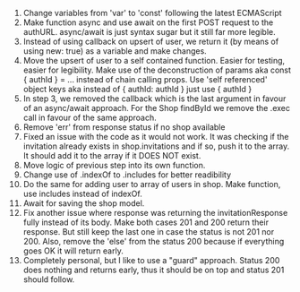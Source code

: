 1. Change variables from 'var' to 'const' following the latest ECMAScript
2. Make function async and use await on the first POST request to the authURL. async/await is just syntax sugar but it still far more legible.
3. Instead of using callback on upsert of user, we return it (by means of using new: true) as a variable and make changes.
4. Move the upsert of user to a self contained function. Easier for testing, easier for legibility. Make use of the deconstruction of params aka const { authId } = ... instead of chain calling props. Use 'self referenced' object keys aka instead of { authId: authId } just use { authId }
5. In step 3, we removed the callback which is the last argument in favour of an async/await approach. For the Shop findById we remove the .exec call in favour of the same approach.
6. Remove 'err' from response status if no shop available
7. Fixed an issue with the code as it would not work. It was checking if the invitation already exists in shop.invitations and if so, push it to the array. It should add it to the array if it DOES NOT exist.
8. Move logic of previous step into its own function.
9. Change use of .indexOf to .includes for better readibility
10. Do the same for adding user to array of users in shop. Make function, use includes instead of indexOf.
11. Await for saving the shop model.
12. Fix another issue where response was returning the invitationResponse fully instead of its body. Make both cases 201 and 200 return their response. But still keep the last one in case the status is not 201 nor 200. Also, remove the 'else' from the status 200 because if everything goes OK it will return early.
13. Completely personal, but I like to use a "guard" approach. Status 200 does nothing and returns early, thus it should be on top and status 201 should follow.
